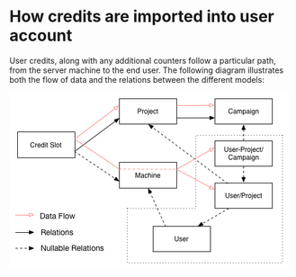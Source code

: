 
# How credits are imported into user account

User credits, along with any additional counters follow a particular path, from the server machine to the end user. The following diagram illustrates both the flow of data and the relations between the different models:

![Relations](https://github.com/wavesoft/creditpiggy/blob/master/doc/img/credit-import.png)

